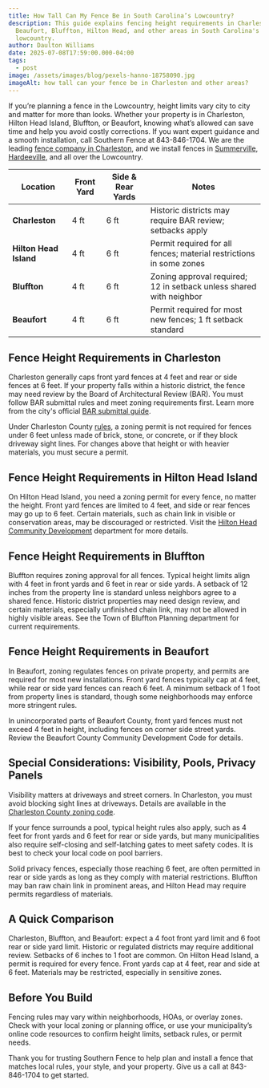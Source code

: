 ```yaml
---
title: How Tall Can My Fence Be in South Carolina’s Lowcountry?
description: This guide explains fencing height requirements in Charleston,
  Beaufort, Bluffton, Hilton Head, and other areas in South Carolina's
  lowcountry.
author: Daulton Williams
date: 2025-07-08T17:59:00.000-04:00
tags:
  - post
image: /assets/images/blog/pexels-hanno-18758090.jpg
imageAlt: how tall can your fence be in Charleston and other areas?
---
```

If you’re planning a fence in the Lowcountry, height limits vary city to city and matter for more than looks. Whether your property is in Charleston, Hilton Head Island, Bluffton, or Beaufort, knowing what’s allowed can save time and help you avoid costly corrections. If you want expert guidance and a smooth installation, call Southern Fence at 843-846-1704. We are the leading [fence company in Charleston](https://southern-fence.com/charleston/), and we install fences in [Summerville](https://southern-fence.com/summerville-fence-company/), [Hardeeville](https://southern-fence.com/hardeeville/), and all over the Lowcountry.





| Location               | Front Yard | Side & Rear Yards | Notes                                                               |
| ---------------------- | ---------- | ----------------- | ------------------------------------------------------------------- |
| **Charleston**         | 4 ft       | 6 ft              | Historic districts may require BAR review; setbacks apply           |
| **Hilton Head Island** | 4 ft       | 6 ft              | Permit required for all fences; material restrictions in some zones |
| **Bluffton**           | 4 ft       | 6 ft              | Zoning approval required; 12 in setback unless shared with neighbor |
| **Beaufort**           | 4 ft       | 6 ft              | Permit required for most new fences; 1 ft setback standard          |



## **Fence Height Requirements in Charleston**

Charleston generally caps front yard fences at 4 feet and rear or side fences at 6 feet. If your property falls within a historic district, the fence may need review by the Board of Architectural Review (BAR). You must follow BAR submittal rules and meet zoning requirements first. Learn more from the city's official [BAR submittal guide](https://www.charleston-sc.gov/DocumentCenter/View/1266/BAR-Submittal-Requirements-Fence-and-Sitework?bidId=).

Under Charleston County [rules](https://www.charlestoncounty.org/departments/zoning-planning/code-enforcement.php), a zoning permit is not required for fences under 6 feet unless made of brick, stone, or concrete, or if they block driveway sight lines. For changes above that height or with heavier materials, you must secure a permit.

## **Fence Height Requirements in Hilton Head Island**

On Hilton Head Island, you need a zoning permit for every fence, no matter the height. Front yard fences are limited to 4 feet, and side or rear fences may go up to 6 feet. Certain materials, such as chain link in visible or conservation areas, may be discouraged or restricted. Visit the [Hilton Head Community Development](https://hiltonheadislandsc.gov/communitydevelopment/) department for more details.

## **Fence Height Requirements in Bluffton**

Bluffton requires zoning approval for all fences. Typical height limits align with 4 feet in front yards and 6 feet in rear or side yards. A setback of 12 inches from the property line is standard unless neighbors agree to a shared fence. Historic district properties may need design review, and certain materials, especially unfinished chain link, may not be allowed in highly visible areas. See the Town of Bluffton Planning department for current requirements.

## **Fence Height Requirements in Beaufort**

In Beaufort, zoning regulates fences on private property, and permits are required for most new installations. Front yard fences typically cap at 4 feet, while rear or side yard fences can reach 6 feet. A minimum setback of 1 foot from property lines is standard, though some neighborhoods may enforce more stringent rules.

In unincorporated parts of Beaufort County, front yard fences must not exceed 4 feet in height, including fences on corner side street yards. Review the Beaufort County Community Development Code for details.

## **Special Considerations: Visibility, Pools, Privacy Panels**

Visibility matters at driveways and street corners. In Charleston, you must avoid blocking sight lines at driveways. Details are available in the [Charleston County zoning code](https://www.charlestoncounty.org/departments/zoning-planning/code-enforcement.php).

If your fence surrounds a pool, typical height rules also apply, such as 4 feet for front yards and 6 feet for rear or side yards, but many municipalities also require self-closing and self-latching gates to meet safety codes. It is best to check your local code on pool barriers.

Solid privacy fences, especially those reaching 6 feet, are often permitted in rear or side yards as long as they comply with material restrictions. Bluffton may ban raw chain link in prominent areas, and Hilton Head may require permits regardless of materials.

## **A Quick Comparison**

Charleston, Bluffton, and Beaufort: expect a 4 foot front yard limit and 6 foot rear or side yard limit. Historic or regulated districts may require additional review. Setbacks of 6 inches to 1 foot are common.
On Hilton Head Island, a permit is required for every fence. Front yards cap at 4 feet, rear and side at 6 feet. Materials may be restricted, especially in sensitive zones.

## **Before You Build**

Fencing rules may vary within neighborhoods, HOAs, or overlay zones. Check with your local zoning or planning office, or use your municipality’s online code resources to confirm height limits, setback rules, or permit needs.

Thank you for trusting Southern Fence to help plan and install a fence that matches local rules, your style, and your property. Give us a call at 843-846-1704 to get started.
